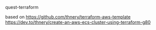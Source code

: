  quest-terraform

based on
https://github.com/thnery/terraform-aws-template
https://dev.to/thnery/create-an-aws-ecs-cluster-using-terraform-g80